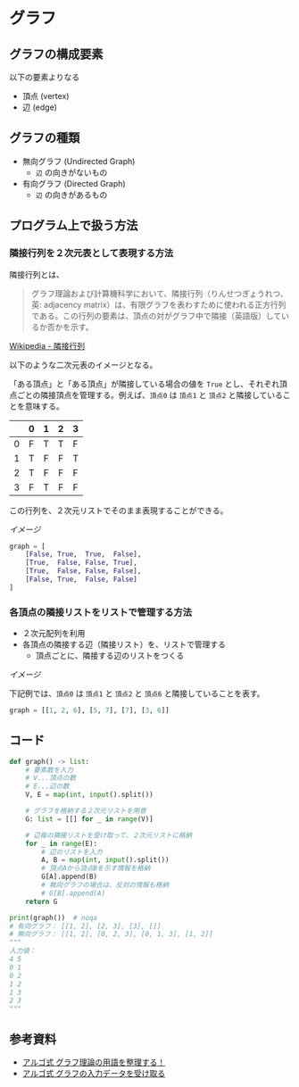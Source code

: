 # グラフ

## グラフの構成要素

以下の要素よりなる

- 頂点 (vertex)
- 辺 (edge)

## グラフの種類

- 無向グラフ (Undirected Graph)
  - `辺` の向きがないもの
- 有向グラフ (Directed Graph)
  - `辺` の向きがあるもの

## プログラム上で扱う方法

### 隣接行列を２次元表として表現する方法

隣接行列とは、

> グラフ理論および計算機科学において、隣接行列（りんせつぎょうれつ、英: adjacency matrix）は、有限グラフを表わすために使われる正方行列である。この行列の要素は、頂点の対がグラフ中で隣接（英語版）しているか否かを示す。

[Wikipedia - 隣接行列](https://ja.wikipedia.org/wiki/%E9%9A%A3%E6%8E%A5%E8%A1%8C%E5%88%97)

以下のような二次元表のイメージとなる。

「ある頂点」と「ある頂点」が隣接している場合の値を `True` とし、それぞれ頂点ごとの隣接頂点を管理する。例えば、`頂点0` は `頂点1` と `頂点2` と隣接していることを意味する。

|     |  0  |  1  |  2  |  3  |
| :-: | :-: | :-: | :-: | :-: |
|  0  |  F  |  T  |  T  |  F  |
|  1  |  T  |  F  |  F  |  T  |
|  2  |  T  |  F  |  F  |  F  |
|  3  |  F  |  T  |  F  |  F  |

この行列を、２次元リストでそのまま表現することができる。

_イメージ_

```python
graph = [
    [False, True,  True,  False],
    [True,  False, False, True],
    [True,  False, False, False],
    [False, True,  False, False]
]
```

### 各頂点の隣接リストをリストで管理する方法

- ２次元配列を利用
- 各頂点の隣接する辺（隣接リスト）を、リストで管理する
  - 頂点ごとに、隣接する辺のリストをつくる

_イメージ_

下記例では、`頂点0` は `頂点1` と `頂点2` と `頂点6` と隣接していることを表す。

```python
graph = [[1, 2, 6], [5, 7], [7], [3, 6]]
```

## コード

```python
def graph() -> list:
    # 要素数を入力
    # V...頂点の数
    # E...辺の数
    V, E = map(int, input().split())

    # グラフを格納する２次元リストを用意
    G: list = [[] for _ in range(V)]

    # 辺毎の隣接リストを受け取って、２次元リストに格納
    for _ in range(E):
        # 辺のリストを入力
        A, B = map(int, input().split())
        # 頂点Aから頂点Bを示す情報を格納
        G[A].append(B)
        # 無向グラフの場合は、反対の情報も格納
        # G[B].append(A)
    return G

print(graph())  # noqa
# 有向グラフ： [[1, 2], [2, 3], [3], []]
# 無向グラフ： [[1, 2], [0, 2, 3], [0, 1, 3], [1, 2]]
"""
入力値：
4 5
0 1
0 2
1 2
1 3
2 3
"""
```

## 参考資料

- [アルゴ式 グラフ理論の用語を整理する！](https://algo-method.com/descriptions/105)
- [アルゴ式 グラフの入力データを受け取る](https://algo-method.com/descriptions/106)
